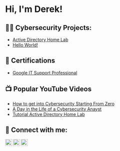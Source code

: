<h1>Hi, I'm Derek! </h1>

<h2>👨‍💻 Cybersecurity Projects:</h2>

  - [Active Directory Home Lab](https://github.com/dcdotson/ADHL)
- [Hello World!](https://github.com/dcdotson/HWRLD)
  
<h2>📄 Certifications</h2>

- [Google IT Support Professional](https://www.coursera.org/professional-certificates/google-it-support?utm_medium=sem&utm_source=gg&utm_campaign=B2C_NAMER_google-it-support_google_FTCOF_professional-certificates_country-US-desktop-only-mostly-phrase&campaignid=2024515338&adgroupid=120728026058&device=c&keyword=&matchtype=&network=g&devicemodel=&adposition=&creativeid=506862277148&hide_mobile_promo&gad_source=1&gclid=CjwKCAjwkuqvBhAQEiwA65XxQAoepnCwQ8jkv_QE_5NwhgpKLdjntz4TDnwkAZq23s8k8-EaD94NFBoCSssQAvD_BwE)

<h2>📺 Popular YouTube Videos</h2>

- [How to get into Cybersecurity Starting From Zero](https://www.youtube.com/watch?v=a83ASGn_V_s)
- [A Day in the Life of a Cybersecurity Anayst](https://www.youtube.com/watch?v=uHy3oM7NnoU)
- [Tutorial Active Directory Home Lab](https://www.youtube.com/watch?v=N-L9hklSlNk)
  
<h2> 🤳 Connect with me:</h2>

[<img align="left" alt="JoshMadakor | YouTube" width="22px" src="https://cdn.jsdelivr.net/npm/simple-icons@v3/icons/youtube.svg" />][youtube]
[<img align="left" alt="JoshMadakor | LinkedIn" width="22px" src="https://cdn.jsdelivr.net/npm/simple-icons@v3/icons/linkedin.svg" />][linkedin]
[<img align="left" alt="JoshMadakor | Instagram" width="22px" src="https://cdn.jsdelivr.net/npm/simple-icons@v3/icons/instagram.svg" />][instagram]

[youtube]: https://www.youtube.com/c/derekdotson
[instagram]: https://www.instagram.com/derekdotson/
[linkedin]: https://linkedin.com/in/derekdotson

<!--
**joshmadakor1/joshmadakor1** is a ✨ _special_ ✨ repository because its `README.md` (this file) appears on your GitHub profile.

Here are some ideas to get you started:

- 🔭 I’m currently working on ...
- 🌱 I’m currently learning ...
- 👯 I’m looking to collaborate on ...
- 🤔 I’m looking for help with ...
- 💬 Ask me about ...
- 📫 How to reach me: ...
- 😄 Pronouns: ...
- ⚡ Fun fact: ...
-->
